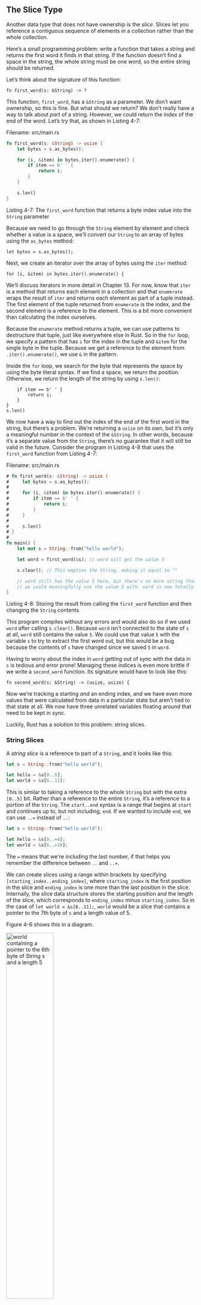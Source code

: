 ## The Slice Type

Another data type that does not have ownership is the *slice*. Slices let you
reference a contiguous sequence of elements in a collection rather than the
whole collection.

Here’s a small programming problem: write a function that takes a string and
returns the first word it finds in that string. If the function doesn’t find a
space in the string, the whole string must be one word, so the entire string
should be returned.

Let’s think about the signature of this function:

```rust,ignore
fn first_word(s: &String) -> ?
```

This function, `first_word`, has a `&String` as a parameter. We don’t want
ownership, so this is fine. But what should we return? We don’t really have a
way to talk about *part* of a string. However, we could return the index of the
end of the word. Let’s try that, as shown in Listing 4-7:

<span class="filename">Filename: src/main.rs</span>

```rust
fn first_word(s: &String) -> usize {
    let bytes = s.as_bytes();

    for (i, &item) in bytes.iter().enumerate() {
        if item == b' ' {
            return i;
        }
    }

    s.len()
}
```

<span class="caption">Listing 4-7: The `first_word` function that returns a
byte index value into the `String` parameter</span>

Because we need to go through the `String` element by element and check whether
a value is a space, we’ll convert our `String` to an array of bytes using the
`as_bytes` method:

```rust,ignore
let bytes = s.as_bytes();
```

Next, we create an iterator over the array of bytes using the `iter` method:

```rust,ignore
for (i, &item) in bytes.iter().enumerate() {
```

We’ll discuss iterators in more detail in Chapter 13. For now, know that `iter`
is a method that returns each element in a collection and that `enumerate`
wraps the result of `iter` and returns each element as part of a tuple instead.
The first element of the tuple returned from `enumerate` is the index, and the
second element is a reference to the element. This is a bit more convenient
than calculating the index ourselves.

Because the `enumerate` method returns a tuple, we can use patterns to
destructure that tuple, just like everywhere else in Rust. So in the `for`
loop, we specify a pattern that has `i` for the index in the tuple and `&item`
for the single byte in the tuple. Because we get a reference to the element
from `.iter().enumerate()`, we use `&` in the pattern.

Inside the `for` loop, we search for the byte that represents the space by
using the byte literal syntax. If we find a space, we return the position.
Otherwise, we return the length of the string by using `s.len()`:

```rust,ignore
    if item == b' ' {
        return i;
    }
}
s.len()
```

We now have a way to find out the index of the end of the first word in the
string, but there’s a problem. We’re returning a `usize` on its own, but it’s
only a meaningful number in the context of the `&String`. In other words,
because it’s a separate value from the `String`, there’s no guarantee that it
will still be valid in the future. Consider the program in Listing 4-8 that
uses the `first_word` function from Listing 4-7:

<span class="filename">Filename: src/main.rs</span>

```rust
# fn first_word(s: &String) -> usize {
#     let bytes = s.as_bytes();
#
#     for (i, &item) in bytes.iter().enumerate() {
#         if item == b' ' {
#             return i;
#         }
#     }
#
#     s.len()
# }
#
fn main() {
    let mut s = String::from("hello world");

    let word = first_word(&s); // word will get the value 5

    s.clear(); // This empties the String, making it equal to ""

    // word still has the value 5 here, but there's no more string that
    // we could meaningfully use the value 5 with. word is now totally invalid!
}
```

<span class="caption">Listing 4-8: Storing the result from calling the
`first_word` function and then changing the `String` contents</span>

This program compiles without any errors and would also do so if we used `word`
after calling `s.clear()`. Because `word` isn’t connected to the state of `s`
at all, `word` still contains the value `5`. We could use that value `5` with
the variable `s` to try to extract the first word out, but this would be a bug
because the contents of `s` have changed since we saved `5` in `word`.

Having to worry about the index in `word` getting out of sync with the data in
`s` is tedious and error prone! Managing these indices is even more brittle if
we write a `second_word` function. Its signature would have to look like this:

```rust,ignore
fn second_word(s: &String) -> (usize, usize) {
```

Now we’re tracking a starting *and* an ending index, and we have even more
values that were calculated from data in a particular state but aren’t tied to
that state at all. We now have three unrelated variables floating around that
need to be kept in sync.

Luckily, Rust has a solution to this problem: string slices.

### String Slices

A *string slice* is a reference to part of a `String`, and it looks like this:

```rust
let s = String::from("hello world");

let hello = &s[0..5];
let world = &s[6..11];
```

This is similar to taking a reference to the whole `String` but with the extra
`[0..5]` bit. Rather than a reference to the entire `String`, it’s a reference
to a portion of the `String`. The `start..end` syntax is a range that begins at
`start` and continues up to, but not including, `end`. If we wanted to include
`end`, we can use `..=` instead of `..`:

```rust
let s = String::from("hello world");

let hello = &s[0..=4];
let world = &s[6..=10];
```

The `=` means that we're including the last number, if that helps you remember
the difference between `..` and `..=`.

We can create slices using a range within brackets by specifying
`[starting_index..ending_index]`, where `starting_index` is the first position
in the slice and `ending_index` is one more than the last position in the
slice. Internally, the slice data structure stores the starting position and
the length of the slice, which corresponds to `ending_index` minus
`starting_index`. So in the case of `let world = &s[6..11];`, `world` would be
a slice that contains a pointer to the 7th byte of `s` and a length value of 5.

Figure 4-6 shows this in a diagram.

<img alt="world containing a pointer to the 6th byte of String s and a length 5" src="img/trpl04-06.svg" class="center" style="width: 50%;" />

<span class="caption">Figure 4-6: String slice referring to part of a
`String`</span>

With Rust’s `..` range syntax, if you want to start at the first index (zero),
you can drop the value before the two periods. In other words, these are equal:

```rust
let s = String::from("hello");

let slice = &s[0..2];
let slice = &s[..2];
```

By the same token, if your slice includes the last byte of the `String`, you
can drop the trailing number. That means these are equal:

```rust
let s = String::from("hello");

let len = s.len();

let slice = &s[3..len];
let slice = &s[3..];
```

You can also drop both values to take a slice of the entire string. So these
are equal:

```rust
let s = String::from("hello");

let len = s.len();

let slice = &s[0..len];
let slice = &s[..];
```

> Note: String slice range indices must occur at valid UTF-8 character
> boundaries. If you attempt to create a string slice in the middle of a
> multibyte character, your program will exit with an error. For the purposes
> of introducing string slices, we are assuming ASCII only in this section; a
> more thorough discussion of UTF-8 handling is in the “Strings” section of
> Chapter 8.

With all this information in mind, let’s rewrite `first_word` to return a
slice. The type that signifies “string slice” is written as `&str`:

<span class="filename">Filename: src/main.rs</span>

```rust
fn first_word(s: &String) -> &str {
    let bytes = s.as_bytes();

    for (i, &item) in bytes.iter().enumerate() {
        if item == b' ' {
            return &s[0..i];
        }
    }

    &s[..]
}
```

We get the index for the end of the word in the same way as we did in Listing
4-7, by looking for the first occurrence of a space. When we find a space, we
return a string slice using the start of the string and the index of the space
as the starting and ending indices.

Now when we call `first_word`, we get back a single value that is tied to the
underlying data. The value is made up of a reference to the starting point of
the slice and the number of elements in the slice.

Returning a slice would also work for a `second_word` function:

```rust,ignore
fn second_word(s: &String) -> &str {
```

We now have a straightforward API that’s much harder to mess up, because the
compiler will ensure the references into the `String` remain valid. Remember
the bug in the program in Listing 4-8, when we got the index to the end of the
first word but then cleared the string so our index was invalid? That code was
logically incorrect but didn’t show any immediate errors. The problems would
show up later if we kept trying to use the first word index with an emptied
string. Slices make this bug impossible and let us know we have a problem with
our code much sooner. Using the slice version of `first_word` will throw a
compile time error:

<span class="filename">Filename: src/main.rs</span>

```rust,ignore
fn main() {
    let mut s = String::from("hello world");

    let word = first_word(&s);

    s.clear(); // Error!
}
```

Here’s the compiler error:

```text
error[E0502]: cannot borrow `s` as mutable because it is also borrowed as immutable
 --> src/main.rs:6:5
  |
4 |     let word = first_word(&s);
  |                            - immutable borrow occurs here
5 |
6 |     s.clear(); // Error!
  |     ^ mutable borrow occurs here
7 | }
  | - immutable borrow ends here
```

Recall from the borrowing rules that if we have an immutable reference to
something, we cannot also take a mutable reference. Because `clear` needs to
truncate the `String`, it tries to take a mutable reference, which fails. Not
only has Rust made our API easier to use, but it has also eliminated an entire
class of errors at compile time!

#### String Literals Are Slices

Recall that we talked about string literals being stored inside the binary. Now
that we know about slices, we can properly understand string literals:

```rust
let s = "Hello, world!";
```

The type of `s` here is `&str`: it’s a slice pointing to that specific point of
the binary. This is also why string literals are immutable; `&str` is an
immutable reference.

#### String Slices as Parameters

Knowing that you can take slices of literals and `String`s leads us to one more
improvement on `first_word`, and that’s its signature:

```rust,ignore
fn first_word(s: &String) -> &str {
```

A more experienced Rustacean would write the following line instead because it
allows us to use the same function on both `String`s and `&str`s:

```rust,ignore
fn first_word(s: &str) -> &str {
```

If we have a string slice, we can pass that directly. If we have a `String`, we
can pass the entire `String` reference. Defining a function to take a string
slice instead of a reference to a `String` makes our API more general and useful
without losing any functionality:

<span class="filename">Filename: src/main.rs</span>

```rust
# fn first_word(s: &str) -> &str {
#     let bytes = s.as_bytes();
#
#     for (i, &item) in bytes.iter().enumerate() {
#         if item == b' ' {
#             return &s[0..i];
#         }
#     }
#
#     &s[..]
# }
fn main() {
    let my_string = String::from("hello world");

    // first_word works on slices of `String`s
    let word = first_word(&my_string);

    let my_string_literal = "hello world";

    // first_word works on slices of string literals
    let word = first_word(&my_string_literal[..]);

    // Because string literals *are* string slices already,
    // this works too, without the slice syntax!
    let word = first_word(my_string_literal);
}
```

### Other Slices

String slices, as you might imagine, are specific to strings. But there’s a
more general slice type, too. Consider this array:

```rust
let a = [1, 2, 3, 4, 5];
```

Just as we might want to refer to a part of a string, we might want to refer
to part of an array. We’d do so like this:

```rust
let a = [1, 2, 3, 4, 5];

let slice = &a[1..3];
```

This slice has the type `&[i32]`. It works the same way as string slices do, by
storing a reference to the first element and a length. You’ll use this kind of
slice for all sorts of other collections. We’ll discuss these collections in
detail when we talk about vectors in Chapter 8.

## Summary

The concepts of ownership, borrowing, and slices ensure memory safety in Rust
programs at compile time. The Rust language gives you control over your memory
usage in the same way as other systems programming languages, but having the
owner of data automatically clean up that data when the owner goes out of scope
means you don’t have to write and debug extra code to get this control.

Ownership affects how lots of other parts of Rust work, so we’ll talk about
these concepts further throughout the rest of the book. Let’s move on to
Chapter 5 and look at grouping pieces of data together in a `struct`.
